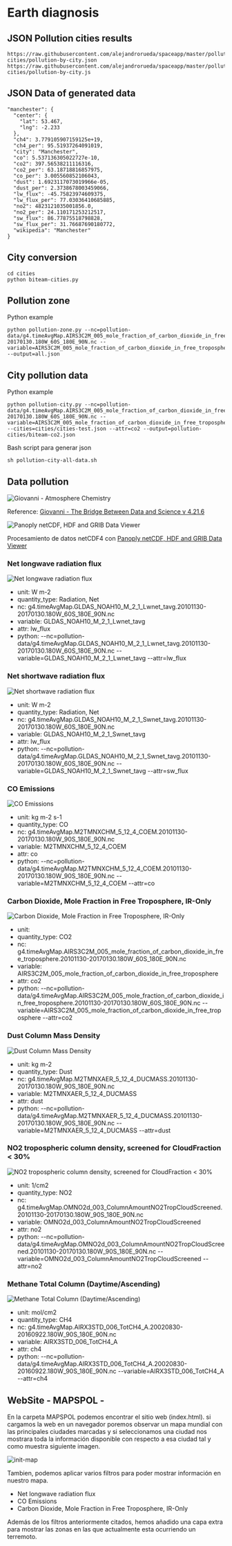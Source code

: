# Earth diagnosis

## JSON Pollution cities results

    https://raw.githubusercontent.com/alejandrorueda/spaceapp/master/pollution-cities/pollution-by-city.json
    https://raw.githubusercontent.com/alejandrorueda/spaceapp/master/pollution-cities/pollution-by-city.js

## JSON Data of generated data

    "manchester": {
      "center": {
        "lat": 53.467,
        "lng": -2.233
      },
      "ch4": 3.779105907159125e+19,
      "ch4_per": 95.51937264091019,
      "city": "Manchester",
      "co": 5.537136305022727e-10,
      "co2": 397.56538211116316,
      "co2_per": 63.18718816857975,
      "co_per": 3.005560852106043,
      "dust": 1.6923117073019966e-05,
      "dust_per": 2.3738678003459066,
      "lw_flux": -45.75823974609375,
      "lw_flux_per": 77.03036410685885,
      "no2": 4823121035001856.0,
      "no2_per": 24.110171253212517,
      "sw_flux": 86.77875518798828,
      "sw_flux_per": 31.76687690180772,
      "wikipedia": "Manchester"
    }

## City conversion

    cd cities
    python biteam-cities.py

## Pollution zone

Python example

    python pollution-zone.py --nc=pollution-data/g4.timeAvgMap.AIRS3C2M_005_mole_fraction_of_carbon_dioxide_in_free_troposphere.20101130-20170130.180W_60S_180E_90N.nc --variable=AIRS3C2M_005_mole_fraction_of_carbon_dioxide_in_free_troposphere --output=all.json

## City pollution data

Python example

    python pollution-city.py --nc=pollution-data/g4.timeAvgMap.AIRS3C2M_005_mole_fraction_of_carbon_dioxide_in_free_troposphere.20101130-20170130.180W_60S_180E_90N.nc --variable=AIRS3C2M_005_mole_fraction_of_carbon_dioxide_in_free_troposphere --cities=cities/cities-test.json --attr=co2 --output=pollution-cities/biteam-co2.json

Bash script para generar json

    sh pollution-city-all-data.sh

## Data pollution

![Giovanni - Atmosphere Chemistry](/images/giovanni.png "Giovanni - Atmosphere Chemistry")

Reference: [Giovanni - The Bridge Between Data and Science v 4.21.6](https://giovanni.gsfc.nasa.gov/giovanni)

![Panoply netCDF, HDF and GRIB Data Viewer](/images/panoply.png "Panoply netCDF, HDF and GRIB Data Viewer")

Procesamiento de datos netCDF4 con [Panoply netCDF, HDF and GRIB Data Viewer](https://www.giss.nasa.gov/tools/panoply/)

### Net longwave radiation flux

![Net longwave radiation flux](/images/net_longwave_flux.png "Net longwave radiation flux")

* unit: W m-2
* quantity_type: Radiation, Net
* nc: g4.timeAvgMap.GLDAS_NOAH10_M_2_1_Lwnet_tavg.20101130-20170130.180W_60S_180E_90N.nc
* variable: GLDAS_NOAH10_M_2_1_Lwnet_tavg
* attr: lw_flux
* python: --nc=pollution-data/g4.timeAvgMap.GLDAS_NOAH10_M_2_1_Lwnet_tavg.20101130-20170130.180W_60S_180E_90N.nc --variable=GLDAS_NOAH10_M_2_1_Lwnet_tavg --attr=lw_flux

### Net shortwave radiation flux

![Net shortwave radiation flux](/images/net_shortwave_flux.png "Net shortwave radiation flux")

* unit: W m-2
* quantity_type: Radiation, Net
* nc: g4.timeAvgMap.GLDAS_NOAH10_M_2_1_Swnet_tavg.20101130-20170130.180W_60S_180E_90N.nc
* variable: GLDAS_NOAH10_M_2_1_Swnet_tavg
* attr: lw_flux
* python: --nc=pollution-data/g4.timeAvgMap.GLDAS_NOAH10_M_2_1_Swnet_tavg.20101130-20170130.180W_60S_180E_90N.nc --variable=GLDAS_NOAH10_M_2_1_Swnet_tavg --attr=sw_flux

### CO Emissions

![CO Emissions](/images/co.png "CO Emissions")

* unit: kg m-2 s-1
* quantity_type: CO
* nc: g4.timeAvgMap.M2TMNXCHM_5_12_4_COEM.20101130-20170130.180W_90S_180E_90N.nc
* variable: M2TMNXCHM_5_12_4_COEM
* attr: co
* python: --nc=pollution-data/g4.timeAvgMap.M2TMNXCHM_5_12_4_COEM.20101130-20170130.180W_90S_180E_90N.nc --variable=M2TMNXCHM_5_12_4_COEM --attr=co
### Carbon Dioxide, Mole Fraction in Free Troposphere, IR-Only

![Carbon Dioxide, Mole Fraction in Free Troposphere, IR-Only](/images/co2.png "Carbon Dioxide, Mole Fraction in Free Troposphere, IR-Only")

* unit:
* quantity_type: CO2
* nc: g4.timeAvgMap.AIRS3C2M_005_mole_fraction_of_carbon_dioxide_in_free_troposphere.20101130-20170130.180W_60S_180E_90N.nc
* variable: AIRS3C2M_005_mole_fraction_of_carbon_dioxide_in_free_troposphere
* attr: co2
* python: --nc=pollution-data/g4.timeAvgMap.AIRS3C2M_005_mole_fraction_of_carbon_dioxide_in_free_troposphere.20101130-20170130.180W_60S_180E_90N.nc --variable=AIRS3C2M_005_mole_fraction_of_carbon_dioxide_in_free_troposphere --attr=co2

### Dust Column Mass Density

![Dust Column Mass Density](/images/dust.png "Dust Column Mass Density")

* unit: kg m-2
* quantity_type: Dust
* nc: g4.timeAvgMap.M2TMNXAER_5_12_4_DUCMASS.20101130-20170130.180W_90S_180E_90N.nc
* variable: M2TMNXAER_5_12_4_DUCMASS
* attr: dust
* python: --nc=pollution-data/g4.timeAvgMap.M2TMNXAER_5_12_4_DUCMASS.20101130-20170130.180W_90S_180E_90N.nc --variable=M2TMNXAER_5_12_4_DUCMASS --attr=dust

### NO2 tropospheric column density, screened for CloudFraction < 30%

![NO2 tropospheric column density, screened for CloudFraction < 30%](/images/no2.png "NO2 tropospheric column density, screened for CloudFraction < 30%")

* unit: 1/cm2
* quantity_type: NO2
* nc: g4.timeAvgMap.OMNO2d_003_ColumnAmountNO2TropCloudScreened.20101130-20170130.180W_90S_180E_90N.nc
* variable: OMNO2d_003_ColumnAmountNO2TropCloudScreened
* attr: no2
* python: --nc=pollution-data/g4.timeAvgMap.OMNO2d_003_ColumnAmountNO2TropCloudScreened.20101130-20170130.180W_90S_180E_90N.nc --variable=OMNO2d_003_ColumnAmountNO2TropCloudScreened --attr=no2

### Methane Total Column (Daytime/Ascending)

![Methane Total Column (Daytime/Ascending)](/images/ch4.png "Methane Total Column (Daytime/Ascending)")

* unit: mol/cm2
* quantity_type: CH4
* nc: g4.timeAvgMap.AIRX3STD_006_TotCH4_A.20020830-20160922.180W_90S_180E_90N.nc
* variable: AIRX3STD_006_TotCH4_A
* attr: ch4
* python: --nc=pollution-data/g4.timeAvgMap.AIRX3STD_006_TotCH4_A.20020830-20160922.180W_90S_180E_90N.nc --variable=AIRX3STD_006_TotCH4_A --attr=ch4

## WebSite - MAPSPOL -

En la carpeta MAPSPOL podemos encontrar el sitio web (index.html). si cargamos la web en un navegador poremos observar un mapa mundial con las principales ciudades marcadas y si seleccionamos una ciudad nos mostrara toda la información disponible con respecto a esa ciudad tal y como muestra siguiente imagen.

![init-map](/images/mapa-inicial.png "Init map")

Tambien, podemos aplicar varios filtros para poder mostrar información en nuestro mapa.
* Net longwave radiation flux
* CO Emissions
* Carbon Dioxide, Mole Fraction in Free Troposphere, IR-Only


Además de los filtros anteriormente citados, hemos añadido una capa extra para mostrar las zonas en las que actualmente esta ocurriendo un terremoto.
